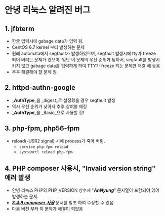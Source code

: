# 안녕 리눅스 알려진 버그

## 1. jfbterm

* 한글 입력시에 gabage data가 입력 됨.
* CentOS 6.7 kernel 부터 발생하는 문제
* 원래 automata에서 segfault가 발생하였으며, segfault 발생시에 tty가 freeze 되어 버리는 문제가 있으며, 일단 이 문제의 우선 순위가 낮아서, segfault를 발생시키지 않고 gabage data를 입력하게 하여 TTY가 freeze 되는 문제만 해결 해 놓음
* 추후 해결해야 할 문제 임

## 2. httpd-authn-google

* _**AuthType**_을 _digest_로 설정했을 경우 segfault 발생
* 역시 우선 순위가 낮아서 추후 살펴볼 예정
* _**AuthType**_을 _Basic_으로 사용할 것!

## 3. php-fpm, php56-fpm

* reload\(-USR2 signal\) 시에 process가 죽어 버림.
  * `service php-fpm reload`
  * `systemctl reload php-fpm`

## 4. PHP composer 사용시, "Invalid version string" 에러 발생

* 안녕 리눅스 PHP의 PHP\_VERSION 상수에 "_**AnNyung**_" 문자열이 포함되어 있어 발생하는 문제.
* [_**3.4.9 composer 사용**_](chapter3-4-php.md) 문서를 참조 하여 수정할 수 있음.
* 다음 버전 부터 이 문제가 해결이 되었음





